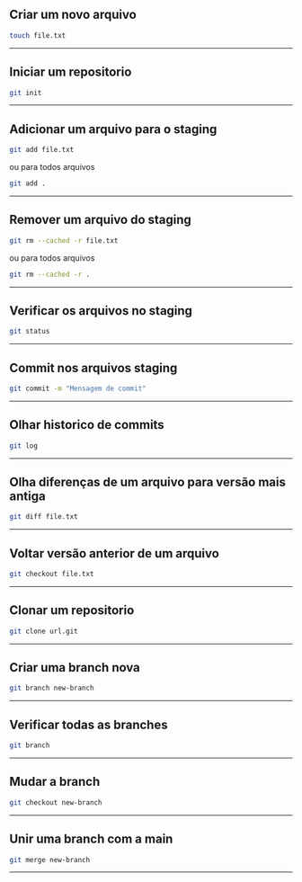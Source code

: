## Criar um novo arquivo
```bash
touch file.txt
```

---

## Iniciar um repositorio
```bash
git init
```

---

## Adicionar um arquivo para o staging
```bash
git add file.txt
```
ou para todos arquivos
```bash
git add .
```

---

## Remover um arquivo do staging
```bash
git rm --cached -r file.txt
```
ou para todos arquivos
```bash
git rm --cached -r .
```

---

## Verificar os arquivos no staging
```bash
git status
```

---

## Commit nos arquivos staging
```bash
git commit -m "Mensagem de commit"
```

---

## Olhar historico de commits
```bash
git log
```
---

## Olha diferenças de um arquivo para versão mais antiga
```bash
git diff file.txt
```
---

## Voltar versão anterior de um arquivo
```bash
git checkout file.txt
```
---

## Clonar um repositorio
```bash
git clone url.git
```
---

## Criar uma branch nova
```bash
git branch new-branch
```
---

## Verificar todas as branches
```bash
git branch
```
---
## Mudar a branch
```bash
git checkout new-branch
```
---

## Unir uma branch com a main
```bash
git merge new-branch
```
---
